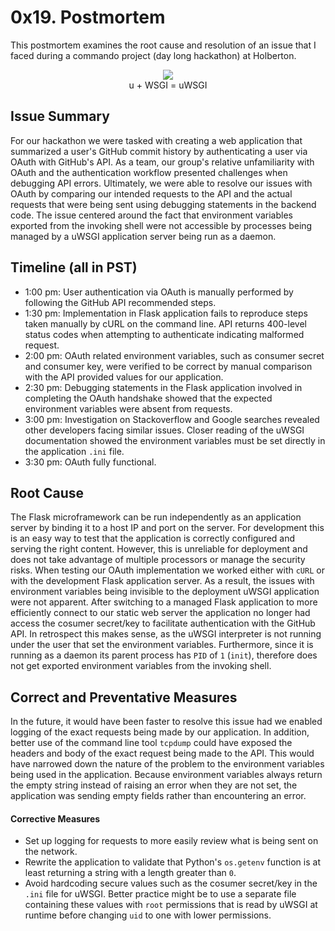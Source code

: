 # 0x19. Postmortem
This postmortem examines the root cause and resolution of an issue that I faced during a commando project (day long hackathon) at Holberton.

<p align="center"><img src="https://memegenerator.net/img/instances/66058437/psst-over-here.jpg"/></br>u + WSGI = uWSGI</p>

## Issue Summary
For our hackathon we were tasked with creating a web application that summarized a user's GitHub commit history by authenticating a user via OAuth with GitHub's API. As a team, our group's relative unfamiliarity with OAuth and the authentication workflow presented challenges when debugging API errors. Ultimately, we were able to resolve our issues with OAuth by comparing our intended requests to the API and the actual requests that were being sent using debugging statements in the backend code. The issue centered around the fact that environment variables exported from the invoking shell were not accessible by processes being managed by a uWSGI application server being run as a daemon.

## Timeline (all in PST)
- 1:00 pm: User authentication via OAuth is manually performed by following the GitHub API recommended steps.
- 1:30 pm: Implementation in Flask application fails to reproduce steps taken manually by cURL on the command line. API returns 400-level status codes when attempting to authenticate indicating malformed request.
- 2:00 pm: OAuth related environment variables, such as consumer secret and consumer key, were verified to be correct by manual comparison with the API provided values for our application.
- 2:30 pm: Debugging statements in the Flask application involved in completing the OAuth handshake showed that the expected environment variables were absent from requests.
- 3:00 pm: Investigation on Stackoverflow and Google searches revealed other developers facing similar issues. Closer reading of the uWSGI documentation showed the environment variables must be set directly in the application `.ini` file.
- 3:30 pm: OAuth fully functional.

## Root Cause
The Flask microframework can be run independently as an application server by binding it to a host IP and port on the server. For development this is an easy way to test that the application is correctly configured and serving the right content. However, this is unreliable for deployment and does not take advantage of multiple processors or manage the security risks. When testing our OAuth implementation we worked either with `cURL` or with the development Flask application server. As a result, the issues with environment variables being invisible to the deployment uWSGI application were not apparent. After switching to a managed Flask application to more efficiently connect to our static web server the application no longer had access the cosumer secret/key to facilitate authentication with the GitHub API. In retrospect this makes sense, as the uWSGI interpreter is not running under the user that set the environment variables. Furthermore, since it is running as a daemon its parent process has `PID` of `1` (`init`), therefore does not get exported environment variables from the invoking shell.

## Correct and Preventative Measures
In the future, it would have been faster to resolve this issue had we enabled logging of the exact requests being made by our application. In addition, better use of the command line tool `tcpdump` could have exposed the headers and body of the exact request being made to the API. This would have narrowed down the nature of the problem to the environment variables being used in the application. Because environment variables always return the empty string instead of raising an error when they are not set, the application was sending empty fields rather than encountering an error.
#### Corrective Measures
- Set up logging for requests to more easily review what is being sent on the network.
- Rewrite the application to validate that Python's `os.getenv` function is at least returning a string with a length greater than `0`.
- Avoid hardcoding secure values such as the cosumer secret/key in the `.ini` file for uWSGI. Better practice might be to use a separate file containing these values with `root` permissions that is read by uWSGI at runtime before changing `uid` to one with lower permissions.